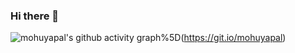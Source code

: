 ### Hi there 👋



![mohuyapal's github activity graph](https://activity-graph.herokuapp.com/graph?username=mohuyapal&theme=xcode)%5D(https://git.io/mohuyapal)


<!--
**mohuyapal/mohuyapal** is a ✨ _special_ ✨ repository because its `README.md` (this file) appears on your GitHub profile.

Here are some ideas to get you started:

- 🔭 I’m currently working on ...
- 🌱 I’m currently learning ...
- 👯 I’m looking to collaborate on ...
- 🤔 I’m looking for help with ...
- 💬 Ask me about ...
- 📫 How to reach me: ...
- 😄 Pronouns: ...
- ⚡ Fun fact: ...
-->
